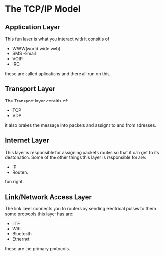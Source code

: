 # The TCP/IP Model

## Application Layer
This fun layer is what you interact with it consitis of 
- WWW(world wide web)
- SMS
-Email
- VOIP
- IRC

these are called aplications and there all run on this.
## Transport Layer
The Transport layer consitis of:
- TCP 
- VDP

it also brakes the message into packets and assigns to and from adresses.
## Internet Layer
This layer is responsible for assigning packets routes so that it can get to
its destonation. Some of the other things this layer is responsible for are:
- IP
- Routers

fun right.
## Link/Network Access Layer
The link layer connects you to routers by sending electrical pulses to them
some protocols this layer has are:
- LTE
- Wifi
- Bluetooth
- Ethernet

these are the primary protocols.

